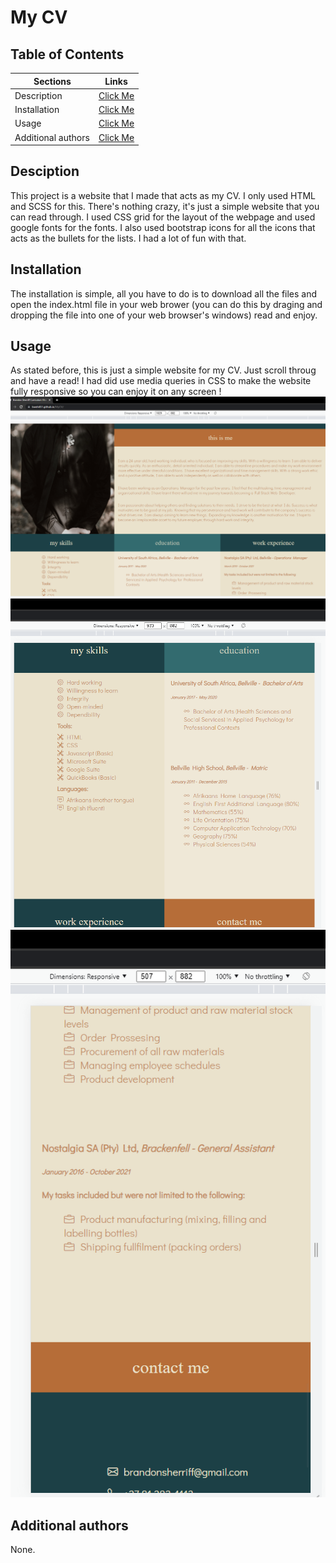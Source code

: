# My CV

## Table of Contents
| Sections | Links | 
| ------------- |:-------------:|
| Description | [Click Me](##description) |
| Installation | [Click Me](##installation) |   
| Usage | [Click Me](##usage) |
| Additional authors | [Click Me](##additional-authors) |

## Desciption
This project is a website that I made that acts as my CV. I only used HTML and SCSS for this. There's nothing crazy, it's just a simple website that you can read through. I used CSS grid for the layout of the webpage and used google fonts for the fonts. I also used bootstrap icons for all the icons that acts as the bullets for the lists. I had a lot of fun with that.

## Installation
The installation is simple, all you have to do is to download all the files and open the index.html file in your web brower (you can do this by draging and dropping the file into one of your web browser's windows) read and enjoy.

## Usage
As stated before, this is just a simple website for my CV. Just scroll throug and have a read! I had did use media queries in CSS to make the website fully responsive so you can enjoy it on any screen !
![Big Screen](/README_src/big.png)
![Smaller Screen](/README_src/small.png)
![Mobile Screen](/README_src/mobile.png)

## Additional authors
None.
